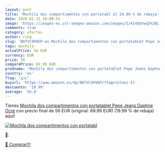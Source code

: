 ```yaml
---
layout: post
title: 'Mochila dos compartimentos con portatabl al 19.99 % de rebaja'
date: 2020-01-15 10:09:53
image: 'https://images-eu.ssl-images-amazon.com/images/I/414dbVwq3%2BL._SL200_.jpg'
comments: true
category: ofertas
author: ring
slug: 'B07VC9FWSP-es Mochila dos compartimentos con portatablet Pepe Jeans...'
tags: mochila
actualPrice: 56 EUR
currency: EUR
price: 56
comparePrice: 69.99 EUR
prodname: 'Mochila dos compartimentos con portatablet Pepe Jeans Daphne Ocre'
country: 'es'
flag: '🇪🇸'
buyurl: 'https://www.amazon.es/dp/B07VC9FWSP/?tag=tolees-21'
descuento: '19.99'
average: '56.0'
---
```


Tienes [Mochila dos compartimentos con portatablet Pepe Jeans Daphne Ocre](https://www.amazon.es/dp/B07VC9FWSP/?tag=tolees-21) con precio final de  56 EUR (original: 69.99 EUR) (19.99 %  de rebaja) aqui!

[![Mochila dos compartimentos con portatabl](https://images-eu.ssl-images-amazon.com/images/I/414dbVwq3%2BL._SL200_.jpg)](https://www.amazon.es/dp/B07VC9FWSP/?tag=tolees-21)

🔎:


[🛒 Comprar!!!](https://www.amazon.es/dp/B07VC9FWSP/?tag=tolees-21)
